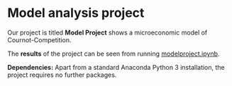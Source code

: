 # Model analysis project

Our project is titled **Model Project** shows a microeconomic model of Cournot-Competition.

The **results** of the project can be seen from running [modelproject.ipynb](modelproject.ipynb).

**Dependencies:** Apart from a standard Anaconda Python 3 installation, the project requires no further packages.
